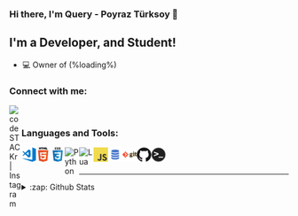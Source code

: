 ### Hi there, I'm Query - Poyraz Türksoy  👋

## I'm a Developer, and Student!

- 💻 Owner of (%loading%)


### Connect with me:

[<img align="left" alt="codeSTACKr | Instagram" width="22px" src="https://cdn.jsdelivr.net/npm/simple-icons@v3/icons/instagram.svg" />][instagram]

<br />

### Languages and Tools:

<img align="left" alt="Visual Studio Code" width="26px" src="https://raw.githubusercontent.com/github/explore/80688e429a7d4ef2fca1e82350fe8e3517d3494d/topics/visual-studio-code/visual-studio-code.png" />
<img align="left" alt="HTML5" width="26px" src="https://raw.githubusercontent.com/github/explore/80688e429a7d4ef2fca1e82350fe8e3517d3494d/topics/html/html.png" />
<img align="left" alt="CSS3" width="26px" src="https://raw.githubusercontent.com/github/explore/80688e429a7d4ef2fca1e82350fe8e3517d3494d/topics/css/css.png" />
<img align="left" alt="Python" width="26px" src="https://img.favpng.com/13/0/9/python-programming-language-computer-programming-png-favpng-NXxTGpGnYiMa6MVQshnN6VnF7.jpg" />
<img align="left" alt="Lua" width="26px" src="https://vignette.wikia.nocookie.net/community/images/a/af/Lua-logo-nolabel.png/revision/latest/scale-to-width-down/340?cb=20191014193112&path-prefix=tr" />
<img align="left" alt="JavaScript" width="26px" src="https://raw.githubusercontent.com/github/explore/80688e429a7d4ef2fca1e82350fe8e3517d3494d/topics/javascript/javascript.png" />
<img align="left" alt="SQL" width="26px" src="https://raw.githubusercontent.com/github/explore/80688e429a7d4ef2fca1e82350fe8e3517d3494d/topics/sql/sql.png" />
<img align="left" alt="Git" width="26px" src="https://raw.githubusercontent.com/github/explore/80688e429a7d4ef2fca1e82350fe8e3517d3494d/topics/git/git.png" />
<img align="left" alt="GitHub" width="26px" src="https://raw.githubusercontent.com/github/explore/78df643247d429f6cc873026c0622819ad797942/topics/github/github.png" />
<img align="left" alt="Terminal" width="26px" src="https://raw.githubusercontent.com/github/explore/80688e429a7d4ef2fca1e82350fe8e3517d3494d/topics/terminal/terminal.png" />


<br />
<br />

---



<details>
  <summary>:zap: Github Stats</summary>

  <img align="left" alt="PoyrazTurksoy Github Stats" src="https://github-readme-stats.codestackr.vercel.app/api?username=PoyrazTurksoy&show_icons=true&hide_border=true" />

</details>

[instagram]: https://instagram.com/PoyrazTurksoyOfficial

